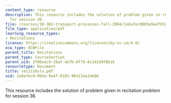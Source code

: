 ```yaml
---
content_type: resource
description: This resource includes the solution of problem given in recitation problem
  for session 36.
file: /courses/10-302-transport-processes-fall-2004/1e6a7ec00b5e9a4f010190a13aa14e06_rec1116sln.pdf
file_type: application/pdf
learning_resource_types:
- Recitations
license: https://creativecommons.org/licenses/by-nc-sa/4.0/
ocw_type: OCWFile
parent_title: Recitations
parent_type: CourseSection
parent_uid: 2f06eac9-28af-4e7b-6f78-8c142d9f8b16
resourcetype: Document
title: rec1116sln.pdf
uid: 1e6a7ec0-0b5e-9a4f-0101-90a13aa14e06
---
```

This resource includes the solution of problem given in recitation problem for session 36.